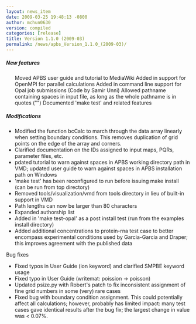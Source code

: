 ```yaml
---
layout: news_item
date: 2009-03-25 19:48:13 -0800
author: mchun0630
version: compiled
categories: [release]
title: Version 1.1.0 (2009-03)
permalink: /news/apbs_Version_1.1.0_(2009-03)/
---
```




<h5>New features</h5>

<ul>
Moved APBS user guide and tutorial to MediaWiki
Added in support for OpenMPI for parallel calculations
Added in command line support for Opal job submissions (Code by Samir Unni)
Allowed pathname containing spaces in input file, as long as the whole pathname is in quotes ("")
Documented 'make test' and related features
</ul>

<h5>Modifications</h5>

<ul>
    <li>Modified the function bcCalc to march through the data array linearly when setting boundary conditions. This removes duplication of grid points on the edge of the array and corners.</li>
    <li>Clarified documentation on the IDs assigned to input maps, PQRs, parameter files, etc.</li>
    <li>pdated tutorial to warn against spaces in APBS working directory path in VMD; updated user guide to warn against spaces in APBS installation path on Windows</li>
    <li>'make test' has been reconfigured to run before issuing make install (can be run from top directory)</li>
    <li>Removed tools/visualization/vmd from tools directory in lieu of built-in support in VMD</li>
    <li>Path lengths can now be larger than 80 characters</li>
    <li>Expanded authorship list</li>
    <li>Added in 'make test-opal' as a post install test (run from the examples install directory)</li>
    <li>Added additional concentrations to protein-rna test case to better encompass experimental conditions used by Garcia-Garcia and Draper; this improves agreement with the published data</li>
</ul>

Bug fixes
<ul>
    <li>Fixed typos in User Guide (ion keyword) and clarified SMPBE keyword usage</li>
    <li>Fixed typo in User Guide (writemat: poission -> poisson)</li>
    <li>Updated psize.py with Robert's patch to fix inconsistent assignment of fine grid numbers in some (very) rare cases</li>
    <li>Fixed bug with boundary condition assignment.  This could potentially affect all calculations; however, probably has limited impact:  many test cases gave identical results after the bug fix; the largest change in value was < 0.07%.</li>
</ul>  
 